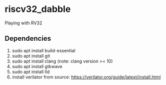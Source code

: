 # riscv32_dabble
Playing with RV32

## Dependencies
1. sudo apt install build-essential
2. sudo apt install git
3. sudo apt install clang (note: clang version >= 10)
4. sudo apt install gtkwave
5. sudo apt install lld
6. install verilator from source: https://verilator.org/guide/latest/install.html
